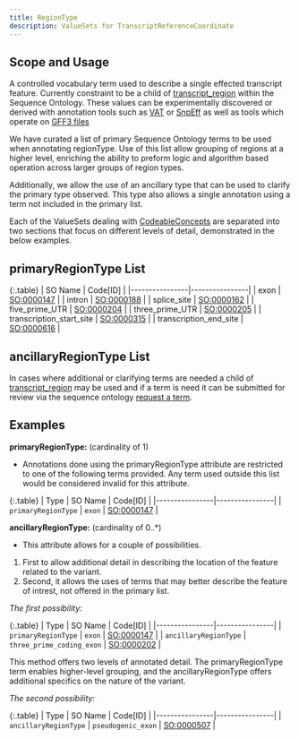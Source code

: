 ```yaml
---
title: RegionType
description: ValueSets for TranscriptReferenceCoordinate
---
```


Scope and Usage
---------------

A controlled vocabulary term used to describe a single effected transcript feature. Currently constraint to be a child of [transcript_region](http://www.sequenceontology.org/browser/current_svn/term/SO:0000833) within the Sequence Ontology.  These values can be experimentally discovered or derived with annotation tools such as [VAT](http://www.yandell-lab.org/software/vaast.html) or [SnpEff](http://snpeff.sourceforge.net/) as well as tools which operate on [GFF3 files](http://www.sequenceontology.org/resources/gff3.html)

We have curated a list of primary Sequence Ontology terms to be used when annotating regionType.  Use of this list allow grouping of regions at a higher level, enriching the ability to preform logic and algorithm based operation across larger groups of region types.

Additionally, we allow the use of an ancillary type that can be used to clarify the primary type observed.  This type also allows a single annotation using a term not included in the primary list.

Each of the ValueSets dealing with [CodeableConcepts](http://www.hl7.org/implement/standards/fhir/datatypes.html#CodeableConcept) are separated into two sections that focus on different levels of detail, demonstrated in the below examples.


primaryRegionType List
-------------------------

{:.table}
| SO Name | Code[ID] | 
|----------------|----------------|
| exon | [SO:0000147](http://www.sequenceontology.org/browser/current_svn/term/SO:0000147) |
| intron | [SO:0000188](http://www.sequenceontology.org/browser/current_svn/term/SO:0000188) |
| splice_site | [SO:0000162](http://www.sequenceontology.org/browser/current_svn/term/SO:0000162) |
| five_prime_UTR | [SO:0000204](http://www.sequenceontology.org/browser/current_svn/term/SO:0000204) |
| three_prime_UTR | [SO:0000205](http://www.sequenceontology.org/browser/current_svn/term/SO:0000205) |
| transcription_start_site | [SO:0000315](http://www.sequenceontology.org/browser/current_svn/term/SO:0000315) |
| transcription_end_site | [SO:0000616](http://www.sequenceontology.org/browser/current_svn/term/SO:0000616) |


ancillaryRegionType List
------------------------

In cases where additional or clarifying terms are needed a child of [transcript_region]( http://www.sequenceontology.org/browser/current_svn/term/SO:0000833) may be used and if a term is need it can be submitted for review via the sequence ontology [request a term]( http://sourceforge.net/p/song/term-tracker/).


Examples
--------

**primaryRegionType:** (cardinality of 1)

* Annotations done using the primaryRegionType attribute are restricted to one of the following terms provided.  Any term used outside this list would be considered invalid for this attribute.

{:.table}
| Type | SO Name | Code[ID] | 
|----------------|----------------|
| `primaryRegionType` | `exon` | [SO:0000147](http://www.sequenceontology.org/browser/current_svn/term/SO:0000147) |


**ancillaryRegionType:** (cardinality of 0..*)

* This attribute allows for a couple of possibilities.  
1. First to allow additional detail in describing the location of the feature related to the variant.
2. Second, it allows the uses of terms that may better describe the feature of intrest, not offered in the primary list.

_The first possibility:_

{:.table}
| Type | SO Name | Code[ID] | 
|----------------|----------------|
| `primaryRegionType` | `exon` | [SO:0000147](http://www.sequenceontology.org/browser/current_svn/term/SO:0000147) |
| `ancillaryRegionType` | `three_prime_coding_exon` | [SO:0000202](http://www.sequenceontology.org/browser/current_svn/term/SO:0000202) |

This method offers two levels of annotated detail.  The primaryRegionType term enables higher-level grouping, and the ancillaryRegionType offers additional specifics on the nature of the variant. 

_The second possibility:_

{:.table}
| Type | SO Name | Code[ID] | 
|----------------|----------------|
| `ancillaryRegionType` | `pseudogenic_exon` | [SO:0000507](http://www.sequenceontology.org/browser/current_svn/term/SO:0000507) |






